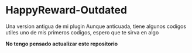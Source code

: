 # **HappyReward-Outdated**
Una version antigua de mi plugin
Aunque anticuada, tiene algunos codigos utiles
uno de mis primeros codigos, espero que te sirva en algo

**No tengo pensado actualizar este repositorio**

